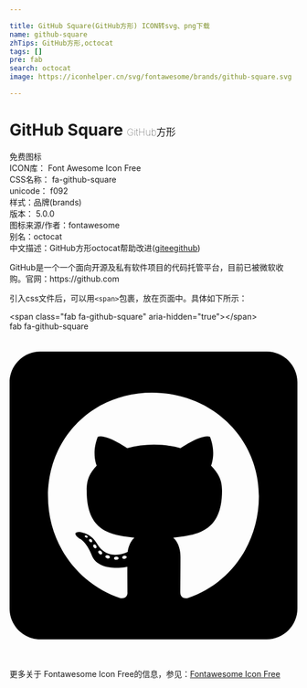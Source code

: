```yaml
---

title: GitHub Square(GitHub方形) ICON转svg、png下载
name: github-square
zhTips: GitHub方形,octocat
tags: []
pre: fab
search: octocat
image: https://iconhelper.cn/svg/fontawesome/brands/github-square.svg

---
```


# GitHub Square  <small style="font-size: 60%;font-weight: 100">GitHub方形</small>


<div class="detail-page">
<p>
<span><span class="badge-success badge">免费图标</span> </span>
<br/>
<span>
ICON库：
<span class="badge-secondary badge">Font Awesome Icon Free</span> 
</span>
<br/>
<span>
CSS名称：
<span class="badge-secondary badge">fa-github-square</span> 
</span>
<br/>
<span>
unicode：
<span class="badge-secondary badge">f092</span> 
<copy-btn content='f092' btn-title=""></copy-btn>
<copy-btn :content='String.fromCodePoint(parseInt("f092", 16))' btn-title="复制U"></copy-btn>
</span><br/><span>样式：<span class="badge-light badge">品牌(brands)</span></span>
<br/>
<span>
版本：
<span class="badge-secondary badge">5.0.0</span> 
</span>
<br/>
<span>图标来源/作者：<span class="badge-light badge">fontawesome</span></span> 
<br/>
<span>别名：<span class="badge-light badge">octocat</span></span><br/><span class="zh-detail">中文描述：<span class="badge-primary badge">GitHub方形</span><span class="badge-primary badge">octocat</span><span class="help-link"><span>帮助改进</span>(<a href="https://gitee.com/liuwave/icon-helper/edit/master/json/fontawesome/brands/github-square.json" target="_blank" rel="noopener noreferrer">gitee</a><a href="https://github.com/liuwave/icon-helper/edit/master/json/fontawesome/brands/github-square.json" target="_blank" rel="noopener noreferrer">github</a></span>)</span><br/>
</p>
</div><div class="description description alert alert-light">GitHub是一个一个面向开源及私有软件项目的代码托管平台，目前已被微软收购。官网：https://github.com</div>
<div class="alert alert-dark">
  <i class="fab fa-github-square fa-xs"></i>
  <i class="fab fa-github-square fa-sm"></i>
  <i class="fab fa-github-square fa-lg"></i>
  <i class="fab fa-github-square fa-2x"></i>
  <i class="fab fa-github-square fa-3x"></i>
  <i class="fab fa-github-square fa-5x"></i>
  <i class="fab fa-github-square fa-7x"></i>
</div>
<div>
  <p>引入css文件后，可以用<code>&lt;span&gt;</code>包裹，放在页面中。具体如下所示：    
  </p>
  <div class="alert alert-primary" style="font-size: 14px">
    &lt;span class="fab fa-github-square" aria-hidden="true"&gt;&lt;/span&gt;
    <copy-btn content='<span class="fab fa-github-square" aria-hidden="true"></span>'></copy-btn>
  </div>
  <div class="alert alert-secondary">
    <i class="fab fa-github-square"
    style="font-size: 24px"
    aria-hidden="true"></i> fab fa-github-square
    <copy-btn content="fab fa-github-square" btn-title="复制图标名称"></copy-btn>
  </div>
</div>
<div id="svg" class="svg-wrap">
<svg xmlns="http://www.w3.org/2000/svg" viewBox="0 0 448 512"><path d="M400 32H48C21.5 32 0 53.5 0 80v352c0 26.5 21.5 48 48 48h352c26.5 0 48-21.5 48-48V80c0-26.5-21.5-48-48-48zM277.3 415.7c-8.4 1.5-11.5-3.7-11.5-8 0-5.4.2-33 .2-55.3 0-15.6-5.2-25.5-11.3-30.7 37-4.1 76-9.2 76-73.1 0-18.2-6.5-27.3-17.1-39 1.7-4.3 7.4-22-1.7-45-13.9-4.3-45.7 17.9-45.7 17.9-13.2-3.7-27.5-5.6-41.6-5.6-14.1 0-28.4 1.9-41.6 5.6 0 0-31.8-22.2-45.7-17.9-9.1 22.9-3.5 40.6-1.7 45-10.6 11.7-15.6 20.8-15.6 39 0 63.6 37.3 69 74.3 73.1-4.8 4.3-9.1 11.7-10.6 22.3-9.5 4.3-33.8 11.7-48.3-13.9-9.1-15.8-25.5-17.1-25.5-17.1-16.2-.2-1.1 10.2-1.1 10.2 10.8 5 18.4 24.2 18.4 24.2 9.7 29.7 56.1 19.7 56.1 19.7 0 13.9.2 36.5.2 40.6 0 4.3-3 9.5-11.5 8-66-22.1-112.2-84.9-112.2-158.3 0-91.8 70.2-161.5 162-161.5S388 165.6 388 257.4c.1 73.4-44.7 136.3-110.7 158.3zm-98.1-61.1c-1.9.4-3.7-.4-3.9-1.7-.2-1.5 1.1-2.8 3-3.2 1.9-.2 3.7.6 3.9 1.9.3 1.3-1 2.6-3 3zm-9.5-.9c0 1.3-1.5 2.4-3.5 2.4-2.2.2-3.7-.9-3.7-2.4 0-1.3 1.5-2.4 3.5-2.4 1.9-.2 3.7.9 3.7 2.4zm-13.7-1.1c-.4 1.3-2.4 1.9-4.1 1.3-1.9-.4-3.2-1.9-2.8-3.2.4-1.3 2.4-1.9 4.1-1.5 2 .6 3.3 2.1 2.8 3.4zm-12.3-5.4c-.9 1.1-2.8.9-4.3-.6-1.5-1.3-1.9-3.2-.9-4.1.9-1.1 2.8-.9 4.3.6 1.3 1.3 1.8 3.3.9 4.1zm-9.1-9.1c-.9.6-2.6 0-3.7-1.5s-1.1-3.2 0-3.9c1.1-.9 2.8-.2 3.7 1.3 1.1 1.5 1.1 3.3 0 4.1zm-6.5-9.7c-.9.9-2.4.4-3.5-.6-1.1-1.3-1.3-2.8-.4-3.5.9-.9 2.4-.4 3.5.6 1.1 1.3 1.3 2.8.4 3.5zm-6.7-7.4c-.4.9-1.7 1.1-2.8.4-1.3-.6-1.9-1.7-1.5-2.6.4-.6 1.5-.9 2.8-.4 1.3.7 1.9 1.8 1.5 2.6z"/></svg>
</div>
<detail full-name='fa-github-square'></detail>

<Vssue title="关于“GitHub Square”的评论" />
    
<div><p>更多关于  Fontawesome Icon Free的信息，参见：<a target="_blank" href="https://iconhelper.cn/fontawesome.html">Fontawesome Icon Free</a>
</p></div>
